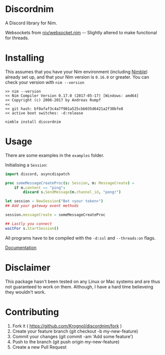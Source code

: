 # Discordnim

A Discord library for Nim. 

Websockets from [niv/websocket.nim](https://github.com/niv/websocket.nim) -- Slightly altered to make functional for threads.

# Installing

This assumes that you have your Nim environment (including [Nimble](https://github.com/nim-lang/nimble)) already set up, and that your Nim version is `0.16.0` or greater.
You can check your version with `nim --version`

```
>> nim --version
<< Nim Compiler Version 0.17.0 (2017-05-17) [Windows: amd64]
<< Copyright (c) 2006-2017 by Andreas Rumpf
<< 
<< git hash: bf0afaf3c4a7f901a525cbb035d6421a2f30bfe8
<< active boot switches: -d:release
```

`nimble install discordnim`

# Usage

There are some examples in the `examples` folder.


Initialising a `Session`:

```nim
import discord, asyncdispatch

proc someMessageCreateProc(s: Session, m: MessageCreate) =
    if m.content == "ping":
        discard s.SendMessage(m.channel_id, "pong!")

let session = NewSession("Bot <your token>")
## Add your gateway event methods

session.messageCreate = someMessageCreateProc

## Lastly you connect 
waitFor s.StartSession()
```

All programs have to be compiled with the `-d:ssl` and `--threads:on` flags.

[Documentation](https://krognol.github.io/discordnim/)

# Disclaimer

This package hasn't been tested on any Linux or Mac systems and are thus not guaranteed to work on them. Although, I have a hard time believeing they wouldn't work.

# Contributing

1. Fork it ( https://github.com/Krognol/discordnim/fork )
2. Create your feature branch (git checkout -b my-new-feature)
3. Commit your changes (git commit -am 'Add some feature')
4. Push to the branch (git push origin my-new-feature)
5. Create a new Pull Request
